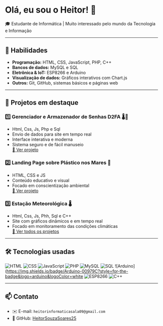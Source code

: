 # Olá, eu sou o Heitor! 👋

🎓 Estudante de Informática | Muito interessado pelo mundo da Tecnologia e Informação  

---

## 🔧 Habilidades
- **Programação:** HTML, CSS, JavaScript, PHP, C++  
- **Bancos de dados:** MySQL e SQL  
- **Eletrônica & IoT:** ESP8266 e Arduino  
- **Visualização de dados:** Gráficos interativos com Chart.js  
- **Outros:** Git, GitHub, sistemas básicos e páginas web  

---

## 🚀 Projetos em destaque

### 1️⃣ Gerenciador e Armazenador de Senhas D2FA 🌡🔐
- Html, Css, Js, Php e Sql  
- Envio de dados para site em tempo real  
- Interface interativa e moderna  
- Sistema seguro e de fácil manuseio  
[📁 Ver projeto](#)

### 2️⃣ Landing Page sobre Plástico nos Mares 🐠
- HTML, CSS e JS  
- Conteúdo educativo e visual  
- Focado em conscientização ambiental  
[📁 Ver projeto](#)

### 3️⃣ Estação Meteorológica 🌡  
- Html, Css, Js, Phh, Sql e C++  
- Site com gráficos dinâmicos e em tempo real
- Focado em monitoramento das condições climáticas  
[📁 Ver todos os projetos](#)

---

## 🛠️ Tecnologias usadas
![HTML](https://img.shields.io/badge/HTML5-E34F26?style=for-the-badge&logo=html5&logoColor=white)
![CSS](https://img.shields.io/badge/CSS3-1572B6?style=for-the-badge&logo=css3&logoColor=white)
![JavaScript](https://img.shields.io/badge/JavaScript-F7DF1E?style=for-the-badge&logo=javascript&logoColor=black)
![PHP](https://img.shields.io/badge/PHP-777BB4?style=for-the-badge&logo=php&logoColor=white)
![MySQL](https://img.shields.io/badge/MySQL-4479A1?style=for-the-badge&logo=mysql&logoColor=white)
![SQL](https://img.shields.io/badge/SQL-4479A1?style=for-the-badge&logo=mysql&logoColor=white)
![Arduino](https://img.shields.io/badge/Arduino-00979C?style=for-the-badge&logo=arduino&logoColor=white
![ESP8266](https://img.shields.io/badge/ESP8266-FF6F00?style=for-the-badge&logo=esp8266&logoColor=white)
![C++](https://img.shields.io/badge/C++-00599C?style=for-the-badge&logo=c%2B%2B&logoColor=white)

---

## 📫 Contato
- ✉️ E-mail: `heitorinformaticasala09@gmail.com`    
- 🐙 GitHub: [HeitorSouzaSoares25](https://github.com/HeitorSouzaSoares25)
